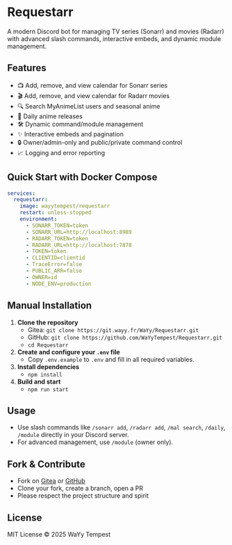 # Requestarr

A modern Discord bot for managing TV series (Sonarr) and movies (Radarr) with advanced slash commands, interactive embeds, and dynamic module management.

## Features
- 📺 Add, remove, and view calendar for Sonarr series
- 🎬 Add, remove, and view calendar for Radarr movies
- 🔍 Search MyAnimeList users and seasonal anime
- 📅 Daily anime releases
- 🛠️ Dynamic command/module management
- ✨ Interactive embeds and pagination
- 🔒 Owner/admin-only and public/private command control
- 📈 Logging and error reporting

## Quick Start with Docker Compose

```yml
services:
  requestarr:
    image: wayytempest/requestarr
    restart: unless-stopped
    environment:
      - SONARR_TOKEN=token
      - SONARR_URL=http://localhost:8989
      - RADARR_TOKEN=token
      - RADARR_URL=http://localhost:7878
      - TOKEN=token
      - CLIENTID=clientid
      - TraceError=false
      - PUBLIC_ARR=false
      - OWNER=id
      - NODE_ENV=production
```

## Manual Installation

1. **Clone the repository**
   - Gitea: `git clone https://git.wayy.fr/WaYy/Requestarr.git`
   - GitHub: `git clone https://github.com/WaYyTempest/Requestarr.git`
   - `cd Requestarr`
2. **Create and configure your `.env` file**
   - Copy `.env.example` to `.env` and fill in all required variables.
3. **Install dependencies**
   - `npm install`
4. **Build and start**
   - `npm run start`

## Usage
- Use slash commands like `/sonarr add`, `/radarr add`, `/mal search`, `/daily`, `/module` directly in your Discord server.
- For advanced management, use `/module` (owner only).

## Fork & Contribute
- Fork on [Gitea](https://git.wayy.fr/WaYy/Requestarr.git) or [GitHub](https://github.com/WaYyTempest/Requestarr.git)
- Clone your fork, create a branch, open a PR
- Please respect the project structure and spirit

## License
MIT License © 2025 WaYy Tempest
